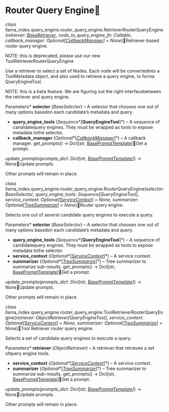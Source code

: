 Router Query Engine[](#module-llama_index.query_engine.router_query_engine "Permalink to this heading")
========================================================================================================

*class* llama\_index.query\_engine.router\_query\_engine.RetrieverRouterQueryEngine(*retriever: [BaseRetriever](../retrievers.html#llama_index.indices.base_retriever.BaseRetriever "llama_index.indices.base_retriever.BaseRetriever")*, *node\_to\_query\_engine\_fn: Callable*, *callback\_manager: Optional[[CallbackManager](../../callbacks.html#llama_index.callbacks.CallbackManager "llama_index.callbacks.base.CallbackManager")] = None*)[](#llama_index.query_engine.router_query_engine.RetrieverRouterQueryEngine "Permalink to this definition")Retriever-based router query engine.

NOTE: this is deprecated, please use our new ToolRetrieverRouterQueryEngine

Use a retriever to select a set of Nodes. Each node will be convertedinto a ToolMetadata object, and also used to retrieve a query engine, to forma QueryEngineTool.

NOTE: this is a beta feature. We are figuring out the right interfacebetween the retriever and query engine.

Parameters* **selector** (*BaseSelector*) – A selector that chooses one out of many options basedon each candidate’s metadata and query.
* **query\_engine\_tools** (*Sequence**[**QueryEngineTool**]*) – A sequence of candidatequery engines. They must be wrapped as tools to expose metadata tothe selector.
* **callback\_manager** (*Optional**[*[*CallbackManager*](../../callbacks.html#llama_index.callbacks.CallbackManager "llama_index.callbacks.CallbackManager")*]*) – A callback manager.
get\_prompts() → Dict[str, [BasePromptTemplate](../../prompts.html#llama_index.prompts.base.BasePromptTemplate "llama_index.prompts.base.BasePromptTemplate")][](#llama_index.query_engine.router_query_engine.RetrieverRouterQueryEngine.get_prompts "Permalink to this definition")Get a prompt.

update\_prompts(*prompts\_dict: Dict[str, [BasePromptTemplate](../../prompts.html#llama_index.prompts.base.BasePromptTemplate "llama_index.prompts.base.BasePromptTemplate")]*) → None[](#llama_index.query_engine.router_query_engine.RetrieverRouterQueryEngine.update_prompts "Permalink to this definition")Update prompts.

Other prompts will remain in place.

*class* llama\_index.query\_engine.router\_query\_engine.RouterQueryEngine(*selector: BaseSelector*, *query\_engine\_tools: Sequence[QueryEngineTool]*, *service\_context: Optional[[ServiceContext](../../service_context.html#llama_index.indices.service_context.ServiceContext "llama_index.indices.service_context.ServiceContext")] = None*, *summarizer: Optional[[TreeSummarize](../response_synthesizer.html#llama_index.response_synthesizers.TreeSummarize "llama_index.response_synthesizers.tree_summarize.TreeSummarize")] = None*)[](#llama_index.query_engine.router_query_engine.RouterQueryEngine "Permalink to this definition")Router query engine.

Selects one out of several candidate query engines to execute a query.

Parameters* **selector** (*BaseSelector*) – A selector that chooses one out of many options basedon each candidate’s metadata and query.
* **query\_engine\_tools** (*Sequence**[**QueryEngineTool**]*) – A sequence of candidatequery engines. They must be wrapped as tools to expose metadata tothe selector.
* **service\_context** (*Optional**[*[*ServiceContext*](../../service_context.html#llama_index.indices.service_context.ServiceContext "llama_index.indices.service_context.ServiceContext")*]*) – A service context.
* **summarizer** (*Optional**[*[*TreeSummarize*](../response_synthesizer.html#llama_index.response_synthesizers.TreeSummarize "llama_index.response_synthesizers.TreeSummarize")*]*) – Tree summarizer to summarize sub-results.
get\_prompts() → Dict[str, [BasePromptTemplate](../../prompts.html#llama_index.prompts.base.BasePromptTemplate "llama_index.prompts.base.BasePromptTemplate")][](#llama_index.query_engine.router_query_engine.RouterQueryEngine.get_prompts "Permalink to this definition")Get a prompt.

update\_prompts(*prompts\_dict: Dict[str, [BasePromptTemplate](../../prompts.html#llama_index.prompts.base.BasePromptTemplate "llama_index.prompts.base.BasePromptTemplate")]*) → None[](#llama_index.query_engine.router_query_engine.RouterQueryEngine.update_prompts "Permalink to this definition")Update prompts.

Other prompts will remain in place.

*class* llama\_index.query\_engine.router\_query\_engine.ToolRetrieverRouterQueryEngine(*retriever: ObjectRetriever[QueryEngineTool]*, *service\_context: Optional[[ServiceContext](../../service_context.html#llama_index.indices.service_context.ServiceContext "llama_index.indices.service_context.ServiceContext")] = None*, *summarizer: Optional[[TreeSummarize](../response_synthesizer.html#llama_index.response_synthesizers.TreeSummarize "llama_index.response_synthesizers.tree_summarize.TreeSummarize")] = None*)[](#llama_index.query_engine.router_query_engine.ToolRetrieverRouterQueryEngine "Permalink to this definition")Tool Retriever router query engine.

Selects a set of candidate query engines to execute a query.

Parameters* **retriever** (*ObjectRetriever*) – A retriever that retrieves a set ofquery engine tools.
* **service\_context** (*Optional**[*[*ServiceContext*](../../service_context.html#llama_index.indices.service_context.ServiceContext "llama_index.indices.service_context.ServiceContext")*]*) – A service context.
* **summarizer** (*Optional**[*[*TreeSummarize*](../response_synthesizer.html#llama_index.response_synthesizers.TreeSummarize "llama_index.response_synthesizers.TreeSummarize")*]*) – Tree summarizer to summarize sub-results.
get\_prompts() → Dict[str, [BasePromptTemplate](../../prompts.html#llama_index.prompts.base.BasePromptTemplate "llama_index.prompts.base.BasePromptTemplate")][](#llama_index.query_engine.router_query_engine.ToolRetrieverRouterQueryEngine.get_prompts "Permalink to this definition")Get a prompt.

update\_prompts(*prompts\_dict: Dict[str, [BasePromptTemplate](../../prompts.html#llama_index.prompts.base.BasePromptTemplate "llama_index.prompts.base.BasePromptTemplate")]*) → None[](#llama_index.query_engine.router_query_engine.ToolRetrieverRouterQueryEngine.update_prompts "Permalink to this definition")Update prompts.

Other prompts will remain in place.

